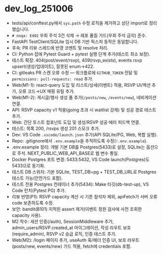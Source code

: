 # dev_log_251006

- tests/api/conftest.py에서 `sys.path` 수정 로직을 제거하고 상단 import로 정리했습니다.
- `# noqa: E402` 우회 주석 3건 삭제 → 레포 품질 가드(우회 주석 금지) 준수.
- FastAPI TestClient/SQLite 임시 DB 기반 픽스처 동작은 동일합니다.
- 후속: PR 리뷰 스레드에 반영 코멘트 및 resolve 처리.
 - CI: Python 잡에 Pytest Guard + pytest 실행 단계 추가(테스트 최소 보장).
- 테스트 확장: 404(post/event/rsvp), 409(rsvp_exists), events rsvp upsert(생성/업데이트), 잘못된 enum→422.
- CI: gitleaks PR 스캔 오류 수정 — 워크플로에 `GITHUB_TOKEN` 전달 및 `permissions: pull-requests: read` 추가.
- Web(M1-1): react-query 도입 및 리스트/상세(이벤트) 적용, RSVP UI/액션 추가, 오류 코드→UX 매핑 유틸 추가.
- Web(M1-2): 게시글/행사 생성 폼 추가(`/posts/new`, `/events/new`), 네비게이션 연결.
- API: RSVP capacity v1 적용(going 초과 시 waitlist 강제) 및 성공 경로 테스트 추가.
 - Web: 간단 토스트 컴포넌트 도입 및 생성/RSVP 성공·에러 피드백 연결.
- 테스트: 목록 200, /rsvps 생성 201 스모크 추가.
- Dev: VS Code `.vscode/launch.json` 추가(API SQLite/PG, Web, 복합 실행).
- Repo: .gitignore에서 `.env.example`을 추적하도록 수정(`!.env.example`).
 - .env.example 정리: 개발 기본 DB를 Postgres(5433)로 설정, SQLite는 옵션으로 주석. NEXT_PUBLIC_WEB_API_BASE로 웹 변수 통일.
- Docker Postgres 포트 변경: 5433:5432, VS Code launch(Postgres)도 5433으로 동기화.
- 테스트 DB 스위치: 기본 SQLite, TEST_DB=pg + TEST_DB_URL로 Postgres 테스트 가능(안전가드 포함).
- 테스트 전용 Postgres 컨테이너 추가(5434): Make 타깃(db-test-up), VS Code 런치(Pytest PG) 추가.
- 리뷰 반영(P1): RSVP capacity 계산 시 기존 참석자 제외, apiFetch가 서버 오류 code 보존하도록 수정.
- 보안: bandit(B101) 지적된 assert 제거(이벤트 정원 검사에 사전 조회한 capacity 사용).
- M2 착수: 세션 인증(/auth), SessionMiddleware 추가, admin_users/RSVP.created_at 마이그레이션, 작성 라우트 보호(require_admin), RSVP v2 승급 로직, 인증 테스트 추가.
 - Web(M2): /login 페이지 추가, useAuth 훅/헤더 인증 UI, 보호 라우트(posts/new, events/new) 가드 적용, fetch에 credentials 포함.
